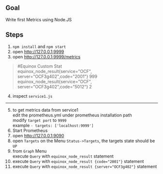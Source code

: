 ## Goal

Write first Metrics using Node.JS

## Steps

1. `npm install` and `npm start`
2. open http://127.0.0.1:9999
3. open http://127.0.0.1:9999/metrics
>#Equinox Custom Stat<br/>
>equinox_node_result{service="OCF", server="OCF3g402",code="2001"} 999<br/>
>equinox_node_result{service="OCF", server="OCF3g402",code="5012"} 2<br/>
4. inspect `service1.js`
***
5. to get metrics data from service1<br/>
   edit the prometheus.yml under prometheus installation path<br/>
   modify `target port` to `9999`<br/>
   example `- targets: ['localhost:9999']`<br/>
6. Start Prometheus
7. open http://127.0.0.1:9090
8. open `Targets` on the Menu `Status->Targets`, the targets state should be `UP`
9. from `Graph` Menu<br/>
execute `Query` with `equinox_node_result` statement
10. execute `Query` with `equinox_node_result {code="2001"}` statement
11. execute `Query` with `equinox_node_result {server="OCF3g402"}` statement